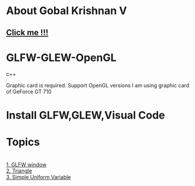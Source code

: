 # About Gobal Krishnan V
## [Click me !!!](https://engineer-ece.github.io/Home/)
# GLFW-GLEW-OpenGL
c++

Graphic card is required. Support OpenGL versions
I am using graphic card of GeForce GT 710

# Install GLFW,GLEW,Visual Code 

# Topics 

 <br> [1. GLFW window](https://github.com/engineer-ece/GLFW-GLEW-OpenGL/blob/main/Graphics/1.%20Create%20Window/main.cpp)
 <br> [2. Triangle](https://github.com/engineer-ece/GLFW-GLEW-OpenGL/blob/main/Graphics/2.%20Triangle/main.cpp)
 <br> [3. Simple Uniform Variable](https://github.com/engineer-ece/GLFW-GLEW-OpenGL/blob/main/Graphics/3.%20Simple%20Uniform%20Variable/main.cpp)
